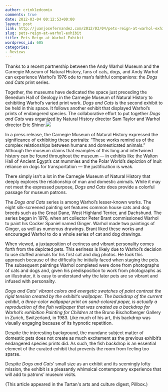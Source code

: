 ```yaml
---
author: crinkledcomix
comments: true
date: 2012-03-04 00:12:53+00:00
layout: post
link: http://juanjosefernandez.com/2012/03/04/pets-reign-at-warhol-exhibit/
slug: pets-reign-at-warhol-exhibit
title: Pets Reign at Warhol Exhibit
wordpress_id: 605
categories:
- Reviews
---
```




Thanks to a recent partnership between the Andy Warhol Museum and the Carnegie Museum of Natural History, fans of cats, dogs, and Andy Warhol can experience Warhol’s 1976 ode to man’s faithful companions: the _Dogs and Cats_ print series.

Together, the museums have dedicated the space just preceding the Benedum Hall of Geology in the Carnegie Museum of Natural History to exhibiting Warhol’s varied print work. _Dogs and Cats_ is the second exhibit to be held in this space. It follows another exhibit that displayed Warhol’s prints of endangered species. The collaborative effort to put together _Dogs and Cats_ was organized by Natural History director Sam Taylor and Warhol director Eric Shiner.[![](http://fernandezjuanjose.files.wordpress.com/2012/03/pillbox_dgr_01_1998-1-202.jpg)](http://fernandezjuanjose.files.wordpress.com/2012/03/pillbox_dgr_01_1998-1-202.jpg)

In a press release, the Carnegie Museum of Natural History expressed the significance of exhibiting these portraits: “These works remind us of the complex relationships between humans and domesticated animals.” Although the museum claims that examples of this long and intertwined history can be found throughout the museum — in exhibits like the Walton Hall of Ancient Egypt’s cat mummies and the Polar World’s depiction of Inuit reliance on dogs for transportation — the justification is weak.

There simply isn’t a lot in the Carnegie Museum of Natural History that deeply explores the relationship of man and domestic animals. While it may not meet the expressed purpose, _Dogs and Cats_ does provide a colorful passage for museum patrons.

The _Dogs and Cats_ series is among Warhol’s lesser-known works. The eight silk-screened painting set features common house cats and dog breeds such as the Great Dane, West Highland Terrier, and Dachshund. The series began in 1976, when art collector Peter Brant commissioned Warhol to paint his Cocker Spaniel named Ginger. Warhol made two paintings of Ginger, as well as numerous drawings. Brant liked these works and encouraged Warhol to do a whole series of cat and dog drawings.

When viewed, a juxtaposition of eeriness and vibrant personality comes forth from the depicted pets. This eeriness is likely due to Warhol’s decision to use stuffed animals for his first cat and dog photos. He took this approach because of the difficulty he initially faced when staging the pets. The subsequent paintings Warhol completed were done from photographs of cats and dogs and, given his predisposition to work from photographs as an illustrator, it is easy to understand why the later pets are so vibrant and infused with personality.

_Dogs and Cats' _vibrant colors and energetic swatches of paint contrast the rigid tension created by the exhibit’s wallpaper. The backdrop of the current exhibit, a three-color wallpaper print on sand-colored paper, is actually a reproduction of the fish wallpaper that was created as a backdrop for Warhol’s exhibition_ Painting for Children_ at the Bruno Bischofberger Gallery in Zurich, Switzerland, in 1983. Like much of his art, this backdrop was visually engaging because of its hypnotic repetition.

Despite the interesting background, the mundane subject matter of domestic pets does not create as much excitement as the previous exhibit’s endangered species prints did. As such, the fish backdrop is an essential element of the curated exhibit that prevents the room from feeling too sparse.

Despite _Dogs and Cats_’ small size as an exhibit and its seemingly lofty mission, the exhibit is a pleasantly whimsical contemporary experience that will add to patrons’ museum visits.

(This article appeared in the Tartan's arts and culture digest, Pillbox.)





